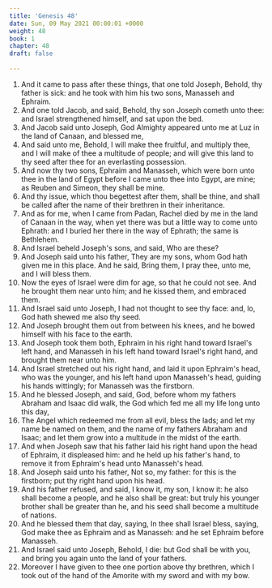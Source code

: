 ```yaml
---
title: 'Genesis 48'
date: Sun, 09 May 2021 00:00:01 +0000
weight: 48
book: 1
chapter: 48
draft: false
  
---
```


1. And it came to pass after these things, that one told Joseph, Behold, thy father is sick: and he took with him his two sons, Manasseh and Ephraim.
2. And one told Jacob, and said, Behold, thy son Joseph cometh unto thee: and Israel strengthened himself, and sat upon the bed.
3. And Jacob said unto Joseph, God Almighty appeared unto me at Luz in the land of Canaan, and blessed me,
4. And said unto me, Behold, I will make thee fruitful, and multiply thee, and I will make of thee a multitude of people; and will give this land to thy seed after thee for an everlasting possession.
5. And now thy two sons, Ephraim and Manasseh, which were born unto thee in the land of Egypt before I came unto thee into Egypt, are mine; as Reuben and Simeon, they shall be mine.
6. And thy issue, which thou begettest after them, shall be thine, and shall be called after the name of their brethren in their inheritance.
7. And as for me, when I came from Padan, Rachel died by me in the land of Canaan in the way, when yet there was but a little way to come unto Ephrath: and I buried her there in the way of Ephrath; the same is Bethlehem.
8. And Israel beheld Joseph's sons, and said, Who are these?
9. And Joseph said unto his father, They are my sons, whom God hath given me in this place. And he said, Bring them, I pray thee, unto me, and I will bless them.
10. Now the eyes of Israel were dim for age, so that he could not see. And he brought them near unto him; and he kissed them, and embraced them.
11. And Israel said unto Joseph, I had not thought to see thy face: and, lo, God hath shewed me also thy seed.
12. And Joseph brought them out from between his knees, and he bowed himself with his face to the earth.
13. And Joseph took them both, Ephraim in his right hand toward Israel's left hand, and Manasseh in his left hand toward Israel's right hand, and brought them near unto him.
14. And Israel stretched out his right hand, and laid it upon Ephraim's head, who was the younger, and his left hand upon Manasseh's head, guiding his hands wittingly; for Manasseh was the firstborn.
15. And he blessed Joseph, and said, God, before whom my fathers Abraham and Isaac did walk, the God which fed me all my life long unto this day,
16. The Angel which redeemed me from all evil, bless the lads; and let my name be named on them, and the name of my fathers Abraham and Isaac; and let them grow into a multitude in the midst of the earth.
17. And when Joseph saw that his father laid his right hand upon the head of Ephraim, it displeased him: and he held up his father's hand, to remove it from Ephraim's head unto Manasseh's head.
18. And Joseph said unto his father, Not so, my father: for this is the firstborn; put thy right hand upon his head.
19. And his father refused, and said, I know it, my son, I know it: he also shall become a people, and he also shall be great: but truly his younger brother shall be greater than he, and his seed shall become a multitude of nations.
20. And he blessed them that day, saying, In thee shall Israel bless, saying, God make thee as Ephraim and as Manasseh: and he set Ephraim before Manasseh.
21. And Israel said unto Joseph, Behold, I die: but God shall be with you, and bring you again unto the land of your fathers.
22. Moreover I have given to thee one portion above thy brethren, which I took out of the hand of the Amorite with my sword and with my bow.
